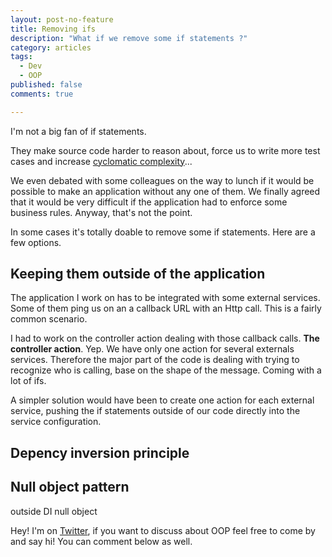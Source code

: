 ```yaml
---
layout: post-no-feature
title: Removing ifs
description: "What if we remove some if statements ?"
category: articles
tags:
  - Dev
  - OOP
published: false
comments: true

---
```


I'm not a big fan of if statements.

They make source code harder to reason about, force us to write more test cases and increase [cyclomatic complexity](https://en.wikipedia.org/wiki/Cyclomatic_complexity)...

We even debated with some colleagues on the way to lunch if it would be possible to make an application without any one of them. We finally agreed that it would be very difficult if the application had to enforce some business rules. Anyway, that's not the point.

In some cases it's totally doable to remove some if statements. Here are a few options.

## Keeping them outside of the application

The application I work on has to be integrated with some external services. Some of them ping us on an a callback URL with an Http call. This is a fairly common scenario.

I had to work on the controller action dealing with those callback calls. **The controller action**. Yep. We have only one action for several externals services. Therefore the major part of the code is dealing with trying to recognize who is calling, base on the shape of the message. Coming with a lot of ifs.

A simpler solution would have been to create one action for each external service, pushing the if statements outside of our code directly into the service configuration.

## Depency inversion principle

## Null object pattern

outside
DI
null object



Hey! I'm on [Twitter](https://twitter.com/selrahcd), if you want to discuss about OOP feel free to come by and say hi! You can comment below as well.


